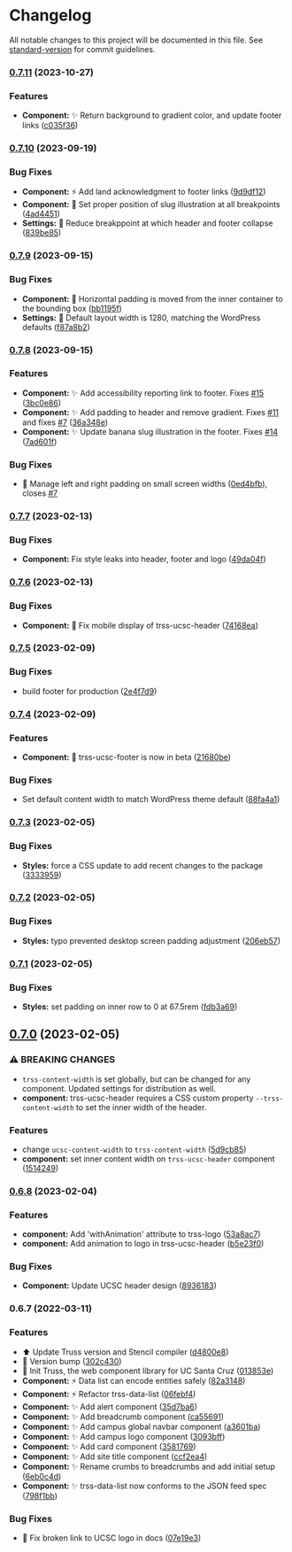 # Changelog

All notable changes to this project will be documented in this file. See [standard-version](https://github.com/conventional-changelog/standard-version) for commit guidelines.

### [0.7.11](https://github.com/ucsc/truss/compare/v0.7.10...v0.7.11) (2023-10-27)


### Features

* **Component:** ✨ Return background to gradient color, and update footer links ([c035f36](https://github.com/ucsc/truss/commit/c035f366e64319b9cf52f43765ef013ea20a2c0a))

### [0.7.10](https://github.com/ucsc/truss/compare/v0.7.9...v0.7.10) (2023-09-19)


### Bug Fixes

* **Component:** ⚡️ Add land acknowledgment to footer links ([9d9df12](https://github.com/ucsc/truss/commit/9d9df122674897762933cdc6c01094f6a3be632b))
* **Component:** 🐛 Set proper position of slug illustration at all breakpoints ([4ad4451](https://github.com/ucsc/truss/commit/4ad44515e1adff16e8cf12ff6607310c86c9c419))
* **Settings:** 🐛 Reduce breakppoint at which header and footer collapse ([839be85](https://github.com/ucsc/truss/commit/839be8534ed386fd07111053c90920176464b20a))

### [0.7.9](https://github.com/ucsc/truss/compare/v0.7.8...v0.7.9) (2023-09-15)


### Bug Fixes

* **Component:** 🐛 Horizontal padding is moved from the inner container to the bounding box ([bb1195f](https://github.com/ucsc/truss/commit/bb1195ff05d16caf1ec227e6773d1196549cf6d0))
* **Settings:** 📝 Default layout width is 1280, matching the WordPress defaults ([f87a8b2](https://github.com/ucsc/truss/commit/f87a8b20965d5120fc59e86fa79affe7a81922bf))

### [0.7.8](https://github.com/ucsc/truss/compare/v0.7.7...v0.7.8) (2023-09-15)


### Features

* **Component:** ✨ Add accessibility reporting link to footer. Fixes [#15](https://github.com/ucsc/truss/issues/15) ([3bc0e86](https://github.com/ucsc/truss/commit/3bc0e86914fa9960c0d4da078169ba28d0c5309a))
* **Component:** ✨ Add padding to header and remove gradient. Fixes [#11](https://github.com/ucsc/truss/issues/11) and fixes [#7](https://github.com/ucsc/truss/issues/7) ([36a348e](https://github.com/ucsc/truss/commit/36a348effc4b15cbd40e0be8b1459ff1c4396eff))
* **Component:** ✨ Update banana slug illustration in the footer. Fixes [#14](https://github.com/ucsc/truss/issues/14) ([7ad601f](https://github.com/ucsc/truss/commit/7ad601f16e67b328a266071b51f072c5897179f0))


### Bug Fixes

* 🐛 Manage left and right padding on small screen widths ([0ed4bfb](https://github.com/ucsc/truss/commit/0ed4bfba9c7ab224fb1e4e8d92bd03f6b362de4d)), closes [#7](https://github.com/ucsc/truss/issues/7)

### [0.7.7](https://github.com/ucsc/truss/compare/v0.7.6...v0.7.7) (2023-02-13)


### Bug Fixes

* **Component:** Fix style leaks into header, footer and logo ([49da04f](https://github.com/ucsc/truss/commit/49da04f4744a33f19b966460fb09832d27257106))

### [0.7.6](https://github.com/ucsc/truss/compare/v0.7.5...v0.7.6) (2023-02-13)


### Bug Fixes

* **Component:** 🐛 Fix mobile display of trss-ucsc-header ([74168ea](https://github.com/ucsc/truss/commit/74168eaf359f402b42bd85f43405ab6c6193b718))

### [0.7.5](https://github.com/ucsc/truss/compare/v0.7.4...v0.7.5) (2023-02-09)


### Bug Fixes

* build footer for production ([2e4f7d9](https://github.com/ucsc/truss/commit/2e4f7d9166db67c1658c7e48ae50526a800a93f4))

### [0.7.4](https://github.com/ucsc/truss/compare/v0.7.3...v0.7.4) (2023-02-09)


### Features

* **Component:** 🚀 trss-ucsc-footer is now in beta ([21680be](https://github.com/ucsc/truss/commit/21680bebcd1674d094c7778edf221ea5c026bccc))


### Bug Fixes

* Set default content width to match WordPress theme default ([88fa4a1](https://github.com/ucsc/truss/commit/88fa4a15e5841af9c2936c89aabcecbd9a4cb0ac))

### [0.7.3](https://github.com/ucsc/truss/compare/v0.7.2...v0.7.3) (2023-02-05)


### Bug Fixes

* **Styles:** force a CSS update to add recent changes to the package ([3333959](https://github.com/ucsc/truss/commit/3333959a704826407d53a1e5c65f142dbac68f47))

### [0.7.2](https://github.com/ucsc/truss/compare/v0.7.1...v0.7.2) (2023-02-05)


### Bug Fixes

* **Styles:** typo prevented desktop screen padding adjustment ([206eb57](https://github.com/ucsc/truss/commit/206eb57febc45b907645a1fa2b705553a93fd7b1))

### [0.7.1](https://github.com/ucsc/truss/compare/v0.7.0...v0.7.1) (2023-02-05)


### Bug Fixes

* **Styles:** set padding on inner row to 0 at 67.5rem ([fdb3a69](https://github.com/ucsc/truss/commit/fdb3a6959527b12704024584f41c2330b1cf381f))

## [0.7.0](https://github.com/ucsc/truss/compare/v0.6.8...v0.7.0) (2023-02-05)


### ⚠ BREAKING CHANGES

* `trss-content-width` is set globally, but can be changed for any component. Updated settings for distribution as well.
* **component:** trss-ucsc-header requires a CSS custom property `--trss-content-width` to set the inner width of the header.

### Features

* change `ucsc-content-width` to `trss-content-width` ([5d9cb85](https://github.com/ucsc/truss/commit/5d9cb850844e446c2eb362b3e02e5d64f9277302))
* **component:** set inner content width on `trss-ucsc-header` component ([1514249](https://github.com/ucsc/truss/commit/151424926369afecaa13e72a8877be19a1f5acf2))

### [0.6.8](https://github.com/ucsc/truss/compare/v0.6.7...v0.6.8) (2023-02-04)


### Features

* **component:** Add 'withAnimation' attribute to trss-logo ([53a8ac7](https://github.com/ucsc/truss/commit/53a8ac7c3e973dad4baa4f81633c7d3543b68739))
* **component:** Add animation to logo in trss-ucsc-header ([b5e23f0](https://github.com/ucsc/truss/commit/b5e23f0c5214ce9626cef1d8f72c9ce14495568f))


### Bug Fixes

* **Component:** Update UCSC header design ([8936183](https://github.com/ucsc/truss/commit/893618335d0cb70c11ea86f53ce93f2008a9ec4e))

### 0.6.7 (2022-03-11)


### Features

* ⬆️ Update Truss version and Stencil compiler ([d4800e8](https://github.com/ucsc/truss/commit/d4800e8be03c5484490d1b156df8cc74097855e8))
* 🔖 Version bump ([302c430](https://github.com/ucsc/truss/commit/302c4309c62f7d58b455b70bcc172d91ed83ec35))
* 🚀 Init Truss, the web component library for UC Santa Cruz ([013853e](https://github.com/ucsc/truss/commit/013853e57ad9cae03336fe258a21c8d5cdb604bd))
* **Component:** ⚡️ Data list can encode entities safely ([82a3148](https://github.com/ucsc/truss/commit/82a3148653f41e2da4b977e53d021e23b958a664))
* **Component:** ⚡️ Refactor trss-data-list ([06febf4](https://github.com/ucsc/truss/commit/06febf4798fe4f51f55e44f7178bbd910ef3556d))
* **Component:** ✨ Add alert component ([35d7ba6](https://github.com/ucsc/truss/commit/35d7ba6f316648e61205d4a8863d91d8bc882685))
* **Component:** ✨ Add breadcrumb component ([ca55691](https://github.com/ucsc/truss/commit/ca5569149324b36672b97bdc4dcd8dd4a593aa3c))
* **Component:** ✨ Add campus global navbar component ([a3601ba](https://github.com/ucsc/truss/commit/a3601ba79a5d4ff059128933f5142742fe65745c))
* **Component:** ✨ Add campus logo component ([3093bff](https://github.com/ucsc/truss/commit/3093bffa25ea85c91dda09521bcdc6ca23379108))
* **Component:** ✨ Add card component ([3581769](https://github.com/ucsc/truss/commit/35817694ff932ddd6bf13a193b0cbda4185dd28a))
* **Component:** ✨ Add site title component ([ccf2ea4](https://github.com/ucsc/truss/commit/ccf2ea443855436a5fb9b01326606acad1bb12b9))
* **Component:** ✨ Rename crumbs to breadcrumbs and add initial setup ([6eb0c4d](https://github.com/ucsc/truss/commit/6eb0c4d279ad9908b4b5506ed2a84bac056b2eb3))
* **Component:** ✨ trss-data-list now conforms to the JSON feed spec ([798f1bb](https://github.com/ucsc/truss/commit/798f1bbd2946e33f8aba8fb676cc5d6ec8c0c3a3))


### Bug Fixes

* 📝 Fix broken link to UCSC logo in docs ([07e19e3](https://github.com/ucsc/truss/commit/07e19e39d42f3a87fbb2cbf30e2092149bfc8aa7))
